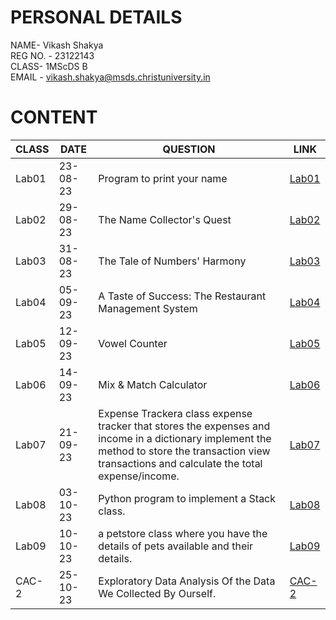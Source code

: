 
# PERSONAL DETAILS
NAME- Vikash Shakya  
REG NO. - 23122143  
CLASS- 1MScDS B  
EMAIL - vikash.shakya@msds.christuniversity.in

# CONTENT

|CLASS|DATE|QUESTION|LINK|
|-----|----------|----------------------------------------|-------------------------------|
|Lab01|23-08-23|Program to print your name|[Lab01](https://github.com/vikashshakya1/MScDSB-MDS171-23122143-Vikash/blob/main/lab01.ipynb)|
|Lab02|29-08-23|The Name Collector's Quest|[Lab02](https://github.com/vikashshakya1/MScDSB-MDS171-23122143-Vikash/blob/main/Lab02.ipynb)|
|Lab03|31-08-23|The Tale of Numbers' Harmony|[Lab03](https://github.com/vikashshakya1/MScDSB-MDS171-23122143-Vikash/blob/main/Lab03.ipynb) |
|Lab04|05-09-23|A Taste of Success: The Restaurant Management System| [Lab04](https://github.com/vikashshakya1/MScDSB-MDS171-23122143-Vikash/blob/main/Lab04.ipynb) |
|Lab05|12-09-23|Vowel Counter|[Lab05](https://github.com/vikashshakya1/MScDSB-MDS171-23122143-Vikash/blob/main/Lab05.ipynb) |
|Lab06|14-09-23|Mix & Match Calculator|[Lab06](https://github.com/vikashshakya1/MScDSB-MDS171-23122143-Vikash/blob/main/Lab06.ipynb) |
|Lab07|21-09-23|Expense Trackera class expense tracker that stores the expenses and income in a dictionary implement the method to store the transaction view transactions and calculate the total expense/income.|[Lab07](https://github.com/vikashshakya1/MScDSB-MDS171-23122143-Vikash.git)|
|Lab08|03-10-23|Python program to implement a Stack class.|[Lab08](https://github.com/vikashshakya1/MScDSB-MDS171-23122143-Vikash.git)|
|Lab09|10-10-23|a petstore class where you have the details of pets available and their details.|[Lab09](https://github.com/vikashshakya1/MScDSB-MDS171-23122143-Vikash.git)|
|CAC-2|25-10-23|Exploratory Data Analysis Of the Data We Collected By Ourself.|[CAC-2](https://github.com/vikashshakya1/MScDSB-MDS171-23122143-Vikash.git)|